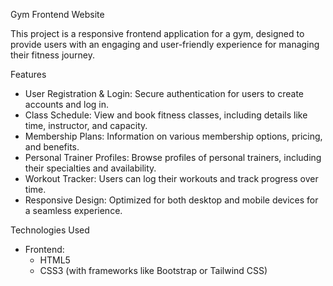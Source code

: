Gym Frontend Website

This project is a responsive frontend application for a gym, designed to provide users with an engaging and user-friendly experience for managing their fitness journey.

 Features

- User Registration & Login: Secure authentication for users to create accounts and log in.
- Class Schedule: View and book fitness classes, including details like time, instructor, and capacity.
- Membership Plans: Information on various membership options, pricing, and benefits.
- Personal Trainer Profiles: Browse profiles of personal trainers, including their specialties and availability.
- Workout Tracker: Users can log their workouts and track progress over time.
- Responsive Design: Optimized for both desktop and mobile devices for a seamless experience.

 Technologies Used

- Frontend:
  - HTML5
  - CSS3 (with frameworks like Bootstrap or Tailwind CSS)
 

 
